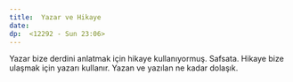 ```yaml
---
title:  Yazar ve Hikaye
date: 
dp:  <12292 - Sun 23:06>
---
```



Yazar bize derdini anlatmak için hikaye kullanıyormuş. Safsata. Hikaye
bize ulaşmak için yazarı kullanır. Yazan ve yazılan ne kadar dolaşık. 

